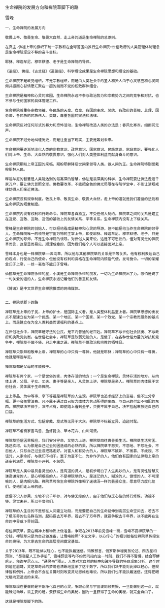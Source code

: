 生命禅院的发展方向和禅院草脚下的路

雪峰


    一、生命禅院的发展方向

    敬畏上帝、敬畏生命、敬畏大自然，走上帝的道是生命禅院的总原则。

    在真主-佛祖上帝的旗帜下统一宗教和在全球范围内推行生命禅院+世俗政府的人类管理体制理念是生命禅院坚定不移的奋斗目标。

    耶稣、释迦牟尼、穆罕默德、老子是生命禅院的导师。

    《圣经》、佛经、《古兰经》《道德经》、科学理论成果是生命禅院思想和理论的基础。

    生命禅院不是政党组织，不是宗教组织，而是由人类社会中的圣人和贤人由于心灵感应和心灵同频共振而心甘情愿汇聚在一起的朋而不党的松散群体组合。

    生命禅院是精神和心灵的家园，生命禅院永远不参与政治势力和宗教势力之间的竞争和对抗，也不参与任何国家的具体管理工作。

    生命禅院尊重各宗教领袖、各民族的天皇、女皇、各国的主席、总统、各政府的首相、总理、国务卿，各民族的民族伟人、英雄，尊重各国的宪法和法律。

    生命禅院反对任何形式的暴力和恐怖活动，生命禅院改造人类的办法是：春风化寒冻，细雨润无声。

    生命禅院不过分地纠缠历史，而是注重当下现实，主要是筹划未来。

    生命禅院要逐渐地淡化人类的宗教意识、政党意识、国家意识、民族意识、家庭意识，要强化人们对上帝、生命、大自然的敬畏意识，强化人们对人类整体利益而献身奋斗的意识。

    生命禅院期盼上帝王国的来临，期盼耶稣降临世间来领导人类，做人间的王。生命禅院特别爱戴穆斯林人民。

    释迦牟尼的智慧是人类能达到的最高深的智慧，佛法是最深奥的科学，生命禅院要让佛法走进千家万户，要让佛光普照全球。佛教要改革，不能把金色的佛光局限在寺院学堂中，不能让清规戒律妨碍人们亲近佛法。

    生命禅院没有规章制度，敬畏上帝、敬畏生命、敬畏大自然，走上帝的道就是我们遵循的法则和生命禅院的规章制度。

    生命禅院内没有权利和行政命令。禅院草各自独立，不受任何人制约。禅院草之间的关系是建立在互爱、互敬、互助、互信的基础上的友情关系、平等关系。生命禅院内没有上下级关系。

    雪峰是生命禅院的创始人，可以把他看成是精神和心灵的导游，但不能把他当作生命禅院的领导人。生命禅院唯一的领导是宇宙万物的主宰上帝，即使耶稣、释迦牟尼、穆罕默德、老子，只是生命禅院的导师，不是生命禅院的领导。对世俗人类来说，这是不可思议的，但对有灵觉的禅院草而言，这是显而易见，顺理成章的，因为我们每个人可以直接面对上帝。

    雪峰本身也是一株禅院草——浑沌草，所以他与其他禅院草的关系是平等关系，他有权利表达自己的观点，行使自己的使命，但他没有权利和资格在生命禅院内颐指气使，发号施令。一切的荣耀全归于上帝，一丝一毫也不能归于雪峰。

    仙鹤草是生命禅院永恒的星，小溪是生命禅院永恒的朋友，一切为生命禅院出了力，哪怕是说了一句关爱的话的人，生命禅院永远记着他们的善意和友情。

    《博讯》是中文世界生命禅院推崇的网络媒体。


    二、禅院草脚下的路

    禅院草是上帝的子民，上帝的护士，是国际主义者，是人类整体利益至上者。禅院草思想的出发点不是建立在为某一个民族、某一个地区、某一个国家、某一个政党、某一个宗教而服务的基点上，而是建立在为全人类利益而谋福利的基点上。

    在世俗社会中，禅院草是守法的公民，是平凡普通的老百姓。禅院草不与世俗社会抗衡、不与政府和执政党抗衡。在世俗社会中，禅院草是软弱无能的人，是傻子，在各种世俗力量的对抗和竞争中，禅院草不偏不倚，只走中庸之道。禅院草不做政治和宗教的牺牲品。

    禅院草只崇拜和敬奉上帝，禅院草的心中只有一尊神，他就是耶稣；禅院草的心中只有一尊佛，他就是释迦牟尼。

    禅院草都是父母的孝顺孩子。

    禅院草有两个家，一个是世俗的家，肉体存活的地方；一个是生命禅院，灵体存活的地方。从肉体上讲，父母、子女、丈夫、妻子等是亲人，从灵体上讲，禅院草是亲人。禅院草的肉体属于世俗社会，灵体属于生命禅院。

    立上等品、为中等事、享下等福是禅院草的人生观。禅院草也追求经济上的富裕，但不过分享福，更不会挥霍浪费。凡不属于通过自己智力或体力劳动所得的东西，与自己的付出不相配的东西，禅院草决不伸手，决不占有，即使路上看到金子，只要不属于自己，决不捡起来放进自己的口袋。

    禅院草的生活方式、包括穿戴、发式等无异于大众。禅院草不标新立异、追赶时髦。

    禅院草不虐待家畜鸟兽、鱼虾昆虫、草木花卉、山川河流。

    禅院草坚信因果报应，我们安分守命，又努力上进。禅院草向往真善美生活。禅院草生活穷困、路途坎坷，认为那是自己过去的因造成的必然的果，所以禅院草不怨天、不怨地、不怨社会、不怨他人，只怨自己过去没把路走好。对富人和有势力的人，禅院草不嫉妒、不羡慕、不歧视、不诅咒，人家命好，与我们不相干。至于为富不仁、为非作歹的人，他们自有国家的法律和上帝的道审判惩罚，禅院草不评判、不惩罚。

    禅院草是人类中最具备灵觉的人，是有道的贤人，是初步明白了人生奥妙的人，是有灵性智慧又谦逊谦卑的人，是心明眼亮的人。不是禅院草的人，是迷茫的人、糊涂的人、傲慢的人、不可理喻的人，是肉眼凡胎。禅院草可怜生命禅院外像喝了迷魂汤一样的芸芸众生，愿意尽力度化他们，使他们走上帝的道。

    唐僧不识人参果，东坡不识千年参，对与佛无缘的人，由于他们缺乏心性的修行修炼，功德不够，灵觉未开，所以不度他们。

    禅院草的人生目的不是想在人间建立功勋，而是要把自己的生命延伸到高层生命空间去，若去不了极乐界的仙岛群岛洲，起码要去万年界，若去不了万年界，就要争取去千年界，决不能再在生命的中界或下界轮回。

    每位禅院草，要在精神上和物质上做准备，争取在2013年前见雪峰一面，雪峰不要禅院草的一分钱，禅院草只是为自己做准备，让雪峰按照“不立文字，以心传心”的祖训给每位禅院草传授生命的奥秘，为大家去生命的高层空间奠定基础。

    关于2013年，既不能掉以轻心，也不能执着迷信。玛雅预言、俄罗斯神秘男孩论述、西方星相预测、“昴宿星人工作手册”、雪峰预言等均不约而同指向这一时刻，我们不得不警惕，结合耶稣启示、释迦牟尼点示、“通灵书”预示、人类对大自然的掠夺和破坏导致的特意现象分析，这个时刻迫在眉睫，灵芝草奇异的梦境也清晰地显示了这个数字，所以我们决不能对此掉以轻心。但规律皆有例外，上帝会不会在关键时刻改变灵动思维也难说，所以我们也不能执着迷信，还得把眼光瞄向更遥远的未来。

    禅院草现在要做的是不断净化自己的心灵，争取心灵与宇宙波同频共振，一旦能做到这一点，就能躲过劫难，最主要的是，要获得生命的奥秘，因为一旦获得了生命的奥秘，就完全自由了。

    这就是禅院草脚下的路。



